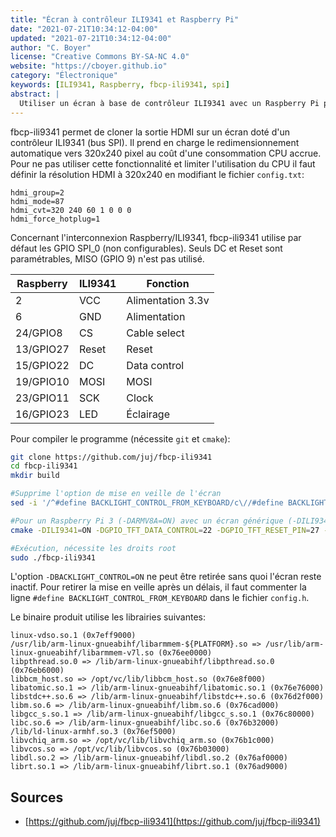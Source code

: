 ```yaml
---
title: "Écran à contrôleur ILI9341 et Raspberry Pi"
date: "2021-07-21T10:34:12-04:00"
updated: "2021-07-21T10:34:12-04:00"
author: "C. Boyer"
license: "Creative Commons BY-SA-NC 4.0"
website: "https://cboyer.github.io"
category: "Électronique"
keywords: [ILI9341, Raspberry, fbcp-ili9341, spi]
abstract: |
  Utiliser un écran à base de contrôleur ILI9341 avec un Raspberry Pi pour dupliquer la sortie HDMI.
---
```


fbcp-ili9341 permet de cloner la sortie HDMI sur un écran doté d'un contrôleur ILI9341 (bus SPI). 
Il prend en charge le redimensionnement automatique vers 320x240 pixel au coût d'une consommation CPU accrue. Pour ne pas utiliser cette fonctionnalité et limiter l'utilisation du CPU il faut définir la résolution HDMI à 320x240 en modifiant le fichier `config.txt`:

```text
hdmi_group=2
hdmi_mode=87
hdmi_cvt=320 240 60 1 0 0 0
hdmi_force_hotplug=1
```

Concernant l'interconnexion Raspberry/ILI9341, fbcp-ili9341 utilise par défaut les GPIO SPI_0 (non configurables). Seuls DC et Reset sont paramétrables, MISO (GPIO 9) n'est pas utilisé.

| Raspberry | ILI9341 | Fonction          |
|-----------|---------|--------------------
| 2         | VCC     | Alimentation 3.3v |
| 6         | GND     | Alimentation      |
| 24/GPIO8  | CS      | Cable select      |
| 13/GPIO27 | Reset   | Reset             |
| 15/GPIO22 | DC      | Data control      |
| 19/GPIO10 | MOSI    | MOSI              |
| 23/GPIO11 | SCK     | Clock             |
| 16/GPIO23 | LED     | Éclairage         |




Pour compiler le programme (nécessite `git` et `cmake`):

```Bash
git clone https://github.com/juj/fbcp-ili9341
cd fbcp-ili9341
mkdir build

#Supprime l'option de mise en veille de l'écran
sed -i '/^#define BACKLIGHT_CONTROL_FROM_KEYBOARD/c\//#define BACKLIGHT_CONTROL_FROM_KEYBOARD' config.h

#Pour un Raspberry Pi 3 (-DARMV8A=ON) avec un écran générique (-DILI9341=ON)
cmake -DILI9341=ON -DGPIO_TFT_DATA_CONTROL=22 -DGPIO_TFT_RESET_PIN=27 -DGPIO_TFT_BACKLIGHT=23 -DSPI_BUS_CLOCK_DIVISOR=6 -DARMV8A=ON -DBACKLIGHT_CONTROL=ON -DSTATISTICS=0

#Exécution, nécessite les droits root
sudo ./fbcp-ili9341
```

L'option `-DBACKLIGHT_CONTROL=ON` ne peut être retirée sans quoi l'écran reste inactif. Pour retirer la mise en veille après un délais, il faut commenter la ligne `#define BACKLIGHT_CONTROL_FROM_KEYBOARD` dans le fichier `config.h`.

Le binaire produit utilise les librairies suivantes:
```text
linux-vdso.so.1 (0x7eff9000)
/usr/lib/arm-linux-gnueabihf/libarmmem-${PLATFORM}.so => /usr/lib/arm-linux-gnueabihf/libarmmem-v7l.so (0x76ee0000)
libpthread.so.0 => /lib/arm-linux-gnueabihf/libpthread.so.0 (0x76eb6000)
libbcm_host.so => /opt/vc/lib/libbcm_host.so (0x76e8f000)
libatomic.so.1 => /lib/arm-linux-gnueabihf/libatomic.so.1 (0x76e76000)
libstdc++.so.6 => /lib/arm-linux-gnueabihf/libstdc++.so.6 (0x76d2f000)
libm.so.6 => /lib/arm-linux-gnueabihf/libm.so.6 (0x76cad000)
libgcc_s.so.1 => /lib/arm-linux-gnueabihf/libgcc_s.so.1 (0x76c80000)
libc.so.6 => /lib/arm-linux-gnueabihf/libc.so.6 (0x76b32000)
/lib/ld-linux-armhf.so.3 (0x76ef5000)
libvchiq_arm.so => /opt/vc/lib/libvchiq_arm.so (0x76b1c000)
libvcos.so => /opt/vc/lib/libvcos.so (0x76b03000)
libdl.so.2 => /lib/arm-linux-gnueabihf/libdl.so.2 (0x76af0000)
librt.so.1 => /lib/arm-linux-gnueabihf/librt.so.1 (0x76ad9000)
````



## Sources

- [https://github.com/juj/fbcp-ili9341](https://github.com/juj/fbcp-ili9341)
